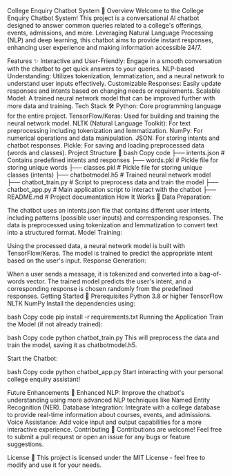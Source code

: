 College Enquiry Chatbot System 🤖
Overview
Welcome to the College Enquiry Chatbot System! This project is a conversational AI chatbot designed to answer common queries related to a college's offerings, events, admissions, and more. Leveraging Natural Language Processing (NLP) and deep learning, this chatbot aims to provide instant responses, enhancing user experience and making information accessible 24/7.

Features ✨
Interactive and User-Friendly: Engage in a smooth conversation with the chatbot to get quick answers to your queries.
NLP-based Understanding: Utilizes tokenization, lemmatization, and a neural network to understand user inputs effectively.
Customizable Responses: Easily update responses and intents based on changing needs or requirements.
Scalable Model: A trained neural network model that can be improved further with more data and training.
Tech Stack 🛠️
Python: Core programming language for the entire project.
TensorFlow/Keras: Used for building and training the neural network model.
NLTK (Natural Language Toolkit): For text preprocessing including tokenization and lemmatization.
NumPy: For numerical operations and data manipulation.
JSON: For storing intents and chatbot responses.
Pickle: For saving and loading preprocessed data (words and classes).
Project Structure 📁
bash
Copy code
├── intents.json         # Contains predefined intents and responses
├── words.pkl            # Pickle file for storing unique words
├── classes.pkl          # Pickle file for storing unique classes (intents)
├── chatbotmodel.h5      # Trained neural network model
├── chatbot_train.py     # Script to preprocess data and train the model
├── chatbot_app.py       # Main application script to interact with the chatbot
├── README.md            # Project documentation
How It Works 🧠
Data Preparation:

The chatbot uses an intents.json file that contains different user intents, including patterns (possible user inputs) and corresponding responses.
The data is preprocessed using tokenization and lemmatization to convert text into a structured format.
Model Training:

Using the processed data, a neural network model is built with TensorFlow/Keras.
The model is trained to predict the appropriate intent based on the user's input.
Response Generation:

When a user sends a message, it is tokenized and converted into a bag-of-words vector.
The trained model predicts the user's intent, and a corresponding response is chosen randomly from the predefined responses.
Getting Started 🚀
Prerequisites
Python 3.8 or higher
TensorFlow
NLTK
NumPy
Install the dependencies using:

bash
Copy code
pip install -r requirements.txt
Running the Application
Train the Model (if not already trained):

bash
Copy code
python chatbot_train.py
This will preprocess the data and train the model, saving it as chatbotmodel.h5.

Start the Chatbot:

bash
Copy code
python chatbot_app.py
Start interacting with your personal college enquiry assistant!

Future Enhancements 🔮
Enhanced NLP: Improve the chatbot's understanding using more advanced NLP techniques like Named Entity Recognition (NER).
Database Integration: Integrate with a college database to provide real-time information about courses, events, and admissions.
Voice Assistance: Add voice input and output capabilities for a more interactive experience.
Contributing 🤝
Contributions are welcome! Feel free to submit a pull request or open an issue for any bugs or feature suggestions.

License 📜
This project is licensed under the MIT License - feel free to modify and use it for your needs.
